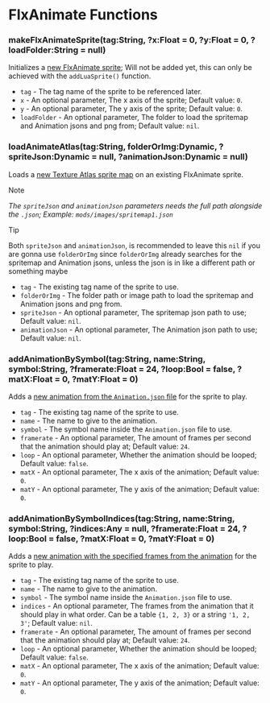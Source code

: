 # FlxAnimate Functions
### makeFlxAnimateSprite(tag:String, ?x:Float = 0, ?y:Float = 0, ?loadFolder:String = null)
Initializes a <ins>new FlxAnimate sprite</ins>; Will not be added yet, this can only be achieved with the `addLuaSprite()` function.

- `tag` - The tag name of the sprite to be referenced later.
- `x` - An optional parameter, The x axis of the sprite; Default value: `0`.
- `y` - An optional parameter, The y axis of the sprite; Default value: `0`.
- `loadFolder` - An optional parameter, The folder to load the spritemap and Animation jsons and png from; Default value: `nil`.

### loadAnimateAtlas(tag:String, folderOrImg:Dynamic, ?spriteJson:Dynamic = null, ?animationJson:Dynamic = null)
Loads a <ins>new Texture Atlas sprite map</ins> on an existing FlxAnimate sprite.

> [!NOTE]
> _The `spriteJson` and `animationJson` parameters needs the full path alongside the `.json`; Example: `mods/images/spritemap1.json`_

> [!TIP]
> Both `spriteJson` and `animationJson`, is recommended to leave this `nil` if you are gonna use `folderOrImg` since `folderOrImg` already searches for the spritemap and Animation jsons, unless the json is in like a different path or something maybe

- `tag` - The existing tag name of the sprite to use.
- `folderOrImg` - The folder path or image path to load the spritemap and Animation jsons and png from.
- `spriteJson` - An optional parameter, The spritemap json path to use; Default value: `nil`.
- `animationJson` - An optional parameter, The Animation json path to use; Default value: `nil`.

### addAnimationBySymbol(tag:String, name:String, symbol:String, ?framerate:Float = 24, ?loop:Bool = false, ?matX:Float = 0, ?matY:Float = 0)
Adds a <ins>new animation from the `Animation.json` file</ins> for the sprite to play.

- `tag` - The existing tag name of the sprite to use.
- `name` - The name to give to the animation.
- `symbol` - The symbol name inside the `Animation.json` file to use.
- `framerate` - An optional parameter, The amount of frames per second that the animation should play at; Default value: `24`.
- `loop` - An optional parameter, Whether the animation should be looped; Default value: `false`.
- `matX` - An optional parameter, The x axis of the animation; Default value: `0`.
- `matY` - An optional parameter, The y axis of the animation; Default value: `0`.

### addAnimationBySymbolIndices(tag:String, name:String, symbol:String, ?indices:Any = null, ?framerate:Float = 24, ?loop:Bool = false, ?matX:Float = 0, ?matY:Float = 0)
Adds a <ins>new animation with the specified frames from the animation</ins> for the sprite to play.

- `tag` - The existing tag name of the sprite to use.
- `name` - The name to give to the animation.
- `symbol` - The symbol name inside the `Animation.json` file to use.
- `indices` - An optional parameter, The frames from the animation that it should play in what order. Can be a table `{1, 2, 3}` or a string `'1, 2, 3'`; Default value: `nil`.
- `framerate` - An optional parameter, The amount of frames per second that the animation should play at; Default value: `24`.
- `loop` - An optional parameter, Whether the animation should be looped; Default value: `false`.
- `matX` - An optional parameter, The x axis of the animation; Default value: `0`.
- `matY` - An optional parameter, The y axis of the animation; Default value: `0`.
